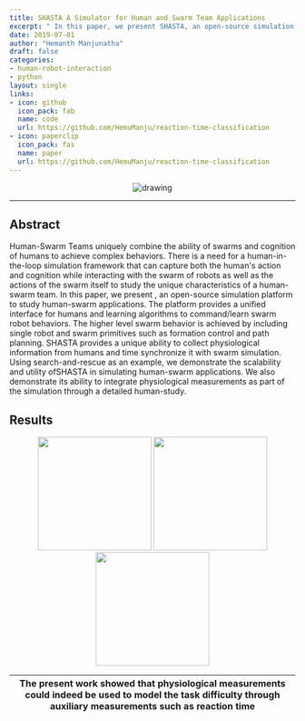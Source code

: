```yaml
---
title: SHASTA A Simulator for Human and Swarm Team Applications
excerpt: " In this paper, we present SHASTA, an open-source simulation platform to study human-swarm applications"
date: 2019-07-01
author: "Hemanth Manjunatha"
draft: false
categories:
- human-robot-interaction
- python
layout: single
links:
- icon: github
  icon_pack: fab
  name: code
  url: https://github.com/HemuManju/reaction-time-classification
- icon: paperclip
  icon_pack: fas
  name: paper
  url: https://github.com/HemuManju/reaction-time-classification
---
```


<p align="center">
  <img src="overview.jpg" alt="drawing">
</p>

---

## Abstract

Human-Swarm Teams uniquely combine the ability of swarms and cognition of humans to achieve complex behaviors. There is a need for a human-in-the-loop simulation framework that can capture both the human's action and cognition while interacting with the swarm of robots as well as the actions of the swarm itself to study the unique characteristics of a human-swarm team. In this paper, we present , an open-source simulation platform to study human-swarm applications. The platform provides a unified interface for humans and learning algorithms to command/learn swarm robot behaviors. The higher level swarm behavior is achieved by including single robot and swarm primitives such as formation control and path planning. SHASTA provides a unique ability to collect physiological information from humans and time synchronize it with swarm simulation. Using search-and-rescue as an example, we demonstrate the scalability and utility ofSHASTA in simulating human-swarm applications. We also demonstrate its ability to integrate physiological measurements as part of the simulation through a detailed human-study.

## Results

<p align="center">
  <img src="featured.jpeg" width="200" />
  <img src="featured.jpeg" width="200" />
  <img src="featured.jpeg" width="200" />
</p>


|The present work showed that physiological measurements could indeed be used to model the task difficulty through auxiliary measurements such as reaction time|
|---|
